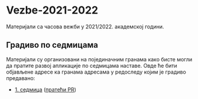 # Vezbe-2021-2022
Материјали са часова вежби у 2021/2022. академској години.

## Градиво по седмицама

Материјали су организовани на појединачним гранама како бисте могли да пратите развој апликације по седмицама наставе. Овде ће бити објављене адресе ка гранама адресама у редоследу којим је градиво предавано:

- [1. седмица](https://github.com/MatfRS2/Vezbe-2021-2022/tree/feature/week-01) ([пратећи PR](https://github.com/MatfRS2/Vezbe-2021-2022/pull/1))
